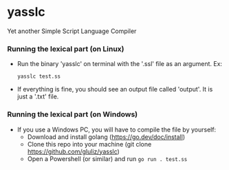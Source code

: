 # yasslc
Yet another Simple Script Language Compiler

### Running the lexical part (on Linux)
- Run the binary 'yasslc' on terminal with the '.ssl' file as an argument. Ex:
  ```
  yasslc test.ss
  ```
- If everything is fine, you should see an output file called 'output'. It is just a '.txt' file.
### Running the lexical part (on Windows)
- If you use a Windows PC, you will have to compile the file by yourself:
  - Download and install golang (https://go.dev/doc/install)
  - Clone this repo into your machine (git clone https://github.com/gluliz/yasslc)
  - Open a Powershell (or similar) and run ` go run . test.ss `